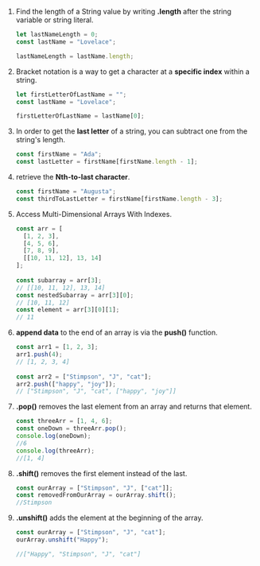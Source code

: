 <ol>
  <li>Find the length of a String value by writing <b>.length</b> after the string variable or string literal.</li>
  
```javascript
let lastNameLength = 0;
const lastName = "Lovelace";

lastNameLength = lastName.length;
```
  <li>Bracket notation is a way to get a character at a <b>specific index</b> within a string.</li>
  
```javascript
let firstLetterOfLastName = "";
const lastName = "Lovelace";

firstLetterOfLastName = lastName[0];
```
  <li>In order to get the <b>last letter</b> of a string, you can subtract one from the string's length.</li>
  
```javascript
const firstName = "Ada";
const lastLetter = firstName[firstName.length - 1];
```
  <li>retrieve the <b>Nth-to-last character</b>.</li>
  
```javascript
const firstName = "Augusta";
const thirdToLastLetter = firstName[firstName.length - 3];
```
  <li>Access Multi-Dimensional Arrays With Indexes.</li>
  
```javascript
const arr = [
  [1, 2, 3],
  [4, 5, 6],
  [7, 8, 9],
  [[10, 11, 12], 13, 14]
];
  
const subarray = arr[3];
// [[10, 11, 12], 13, 14]
const nestedSubarray = arr[3][0];
// [10, 11, 12]
const element = arr[3][0][1];
// 11
```
  <li><b>append data</b> to the end of an array is via the <b>push()</b> function.</li>
  
```javascript
const arr1 = [1, 2, 3];
arr1.push(4);
// [1, 2, 3, 4]
  
const arr2 = ["Stimpson", "J", "cat"];
arr2.push(["happy", "joy"]);
// ["Stimpson", "J", "cat", ["happy", "joy"]]
```
  
   <li><b>.pop()</b> removes the last element from an array and returns that element.</li>
  
```javascript
const threeArr = [1, 4, 6];
const oneDown = threeArr.pop();
console.log(oneDown);
//6
console.log(threeArr);
//[1, 4]
```
  <li><b>.shift()</b> removes the first element instead of the last.</li>
  
```javascript
const ourArray = ["Stimpson", "J", ["cat"]];
const removedFromOurArray = ourArray.shift();
//Stimpson
```
  <li><b>.unshift()</b> adds the element at the beginning of the array.</li>
  
```javascript
const ourArray = ["Stimpson", "J", "cat"];
ourArray.unshift("Happy");

//["Happy", "Stimpson", "J", "cat"]
```
</ol>
